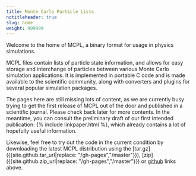 ```yaml
---
title: Monte Carlo Particle Lists
notitleheader: true
slug: home
weight: 999999
---
```


Welcome to the home of MCPL, a binary format for usage in physics simulations.

MCPL files contain lists of particle state information, and allows for easy
storage and interchange of particles between various Monte Carlo simulation
applications. It is implemented in portable C code and is made available to the
scientific community, along with converters and plugins for several popular
simulation packages.

The pages here are still missing lots of content, as we are currently busy
trying to get the first release of MCPL out of the door and published in a
scientific journal. Please check back later for more contents. In the meantime,
you can consult the preliminary draft of our first intended publication: {%
include linkpaper.html %}, which already contains a lot of hopefully useful
information.

Likewise, feel free to try out the code in the current condition by downloading
the latest MCPL distribution using the [tar.gz]({{site.github.tar_url|replace:
"/gh-pages","/master"}}), [zip]({{site.github.zip_url|replace:
"/gh-pages","/master"}}) or [github]({{site.github.repository_url}}) links
above.
